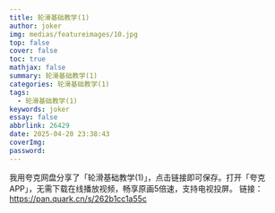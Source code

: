 ```yaml
---
title: 轮滑基础教学(1)
author: joker
img: medias/featureimages/10.jpg
top: false
cover: false
toc: true
mathjax: false
summary: 轮滑基础教学(1)
categories: 轮滑基础教学(1)
tags:
  - 轮滑基础教学(1)
keywords: joker
essay: false
abbrlink: 26429
date: 2025-04-20 23:38:43
coverImg:
password:
---
```


我用夸克网盘分享了「轮滑基础教学(1)」，点击链接即可保存。打开「夸克APP」，无需下载在线播放视频，畅享原画5倍速，支持电视投屏。
链接：https://pan.quark.cn/s/262b1cc1a55c
